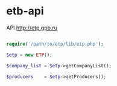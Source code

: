 etb-api
=======

API http://etp.gpb.ru  

```php

require('/path/to/etp/lib/etp.php');  

$etp = new ETP(); 

$company_list = $etp->getCompanyList(); 

$producers 	  = $etp->getProducers();  

```